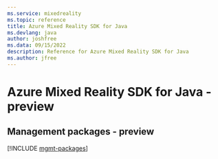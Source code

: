 ```yaml
---
ms.service: mixedreality
ms.topic: reference
title: Azure Mixed Reality SDK for Java
ms.devlang: java
author: joshfree
ms.data: 09/15/2022
description: Reference for Azure Mixed Reality SDK for Java
ms.author: jfree
---
```

# Azure Mixed Reality SDK for Java - preview

## Management packages - preview
[!INCLUDE [mgmt-packages](mixed-reality-mgmt-index.md)]